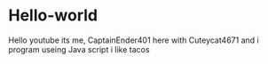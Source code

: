 # Hello-world

Hello youtube its me, CaptainEnder401 here with Cuteycat4671
and i program useing Java script
i like tacos
